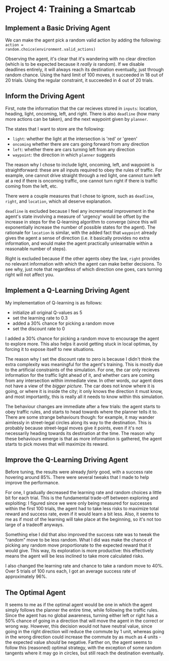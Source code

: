
# Project 4: Training a Smartcab

## Implement a Basic Driving Agent

We can make the agent pick a random valid action by adding the following: <code>action = random.choice(environment.valid_actions)</code>

Observing the agent, it's clear that it's wandering with no clear direction (which is to be expected because it *really is* random). If we disable deadlines entirely, it will always reach its destination eventually, just through random chance. Using the hard limit of 100 moves, it succeeded in 18 out of 20 trials. Using the regular constraint, it succeeded in 4 out of 20 trials.

## Inform the Driving Agent

First, note the information that the car recieves stored in <code>inputs</code>: location, heading, light, oncoming, left, and right. There is also <code>deadline</code> (how many more actions can be taken), and the next waypoint given by <code>planner</code>.

The states that I want to store are the following:
* <code>light</code>: whether the light at the intersection is 'red' or 'green'
* <code>oncoming</code> whether there are cars going forward from any direction
* <code>left</code>: whether there are cars turning left from any direction
* <code>waypoint</code>: the direction in which <code>planner</code> suggests

The reason why I chose to include light, oncoming, left, and waypoint is straightforward: these are all inputs required to obey the rules of traffic. For example, one cannot drive straight through a red light, one cannot turn left at a red if there is oncoming traffic, one cannot turn right if there is traffic coming from the left, etc.

There were a couple measures that I chose to ignore, such as <code>deadline</code>, <code>right</code>, and <code>location</code>, which all deserve explanation.

<code>deadline</code> is excluded because I feel any incremental improvement in the agent's state involving a measure of 'urgency' would be offset by the increase in steps for the Q-learning algorithm to converge (since this will exponentially increase the number of possible states for the agent). The rationale for <code>location</code> is similar, with the added fact that <code>waypoint</code> already gives the agent a sense of direction (i.e. it basically provides no extra information, and would make the agent practically unlearnable within a reasonable number of steps).

Right is excluded because if the other agents obey the law, <code>right</code> provides no relevant information with which the agent can make better decisions. To see why, just note that regardless of which direction one goes, cars turning right will not affect you.

## Implement a Q-Learning Driving Agent

My implementation of Q-learning is as follows:
* initialize all original Q-values as 5
* set the learning rate to 0.3
* added a 30% chance for picking a random move
* set the discount rate to 0

I added a 30% chance for picking a random move to encourage the agent to explore more. This also helps it avoid getting stuck in local optimas, by forcing it to expose itself to new situations.

The reason why I set the discount rate to zero is because I didn't think the extra complexity was meaningful for the agent's training. This is mostly due to the artificial constraints of the simulation. For one, the car only recieves information for the traffic light ahead of it, and whether cars are coming from any intersection within immediate view. In other words, our agent does not have a view of the *bigger picture*. The car does not know where it is going, or where it is inside the city; it only knows the direction it must know, and most importantly, this is really all it needs to know within this simulation.

The behaviour changes are immediate after a few trials: the agent starts to obey traffic rules, and starts to head towards where the planner tells it to. There are some strange behaviours though: for example, it may wander aimlessly in street-legal circles along its way to the destination. This is probably because street-legal moves give it points, even if it's not necessarily heading towards its destination at the time. The reason why these behaviours emerge is that as more information is gathered, the agent starts to pick moves that will maximize its reward.

## Improve the Q-Learning Driving Agent

Before tuning, the results were already *fairly* good, with a success rate hovering around 85%. There were several tweaks that I made to help improve the performance.

For one, I gradually decreased the learning rate and random choices a little bit for each trial. This is the fundamental trade-off between exploring and exploiting: I figured since we were only being measured for successes within the first 100 trials, the agent had to take less risks to maximize total reward and success rate, even if it would learn a bit less. Also, it seems to me as if most of the learning will take place at the beginning, so it's not too large of a tradeoff anyways.

Something else I did that also improved the success rate was to tweak the "random" move to be less random. What I did was make the chance of picking any random move proportionate to the expected reward that it would give. This way, its exploration is more productive: this effectively means the agent will be less inclined to take more calculated risks.

I also changed the learning rate and chance to take a random move to 40%. Over 5 trials of 100 runs each, I got an average success rate of approximately 96%.

## The Optimal Agent

It seems to me as if the optimal agent would be one in which the agent simply follows the planner the entire time, while following the traffic rules. Since the agent has no global awareness, turning either left or right has a 50% chance of going in a direction that will move the agent in the correct or wrong way. However, this decision would not have neutral value, since going in the right direction will reduce the commute by 1 unit, whereas going in the wrong direction could increase the commute by as much as 4 units - the expected value *should* be negative. Farther on, the agent seems to follow this (reasoned) optimal strategy, with the exception of some random tangents where it may go in circles, but still reach the destination eventually.
